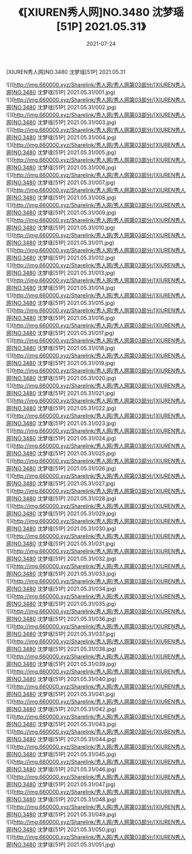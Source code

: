 ﻿---
layout: post
title:  《[XIUREN秀人网]NO.3480 沈梦瑶[51P] 2021.05.31》
date:   2021-07-24
img: http://img.660000.xyz/Sharelink/秀人网/秀人网第03部分/[XIUREN秀人网]NO.3480 沈梦瑶[51P] 2021.05.31/000.jpg
categories: [美女, 清纯, 唯美]
---

[XIUREN秀人网]NO.3480 沈梦瑶[51P] 2021.05.31

  ![](http://img.660000.xyz/Sharelink/秀人网/秀人网第03部分/[XIUREN秀人网]NO.3480 沈梦瑶[51P] 2021.05.31/001.jpg) <br> ![](http://img.660000.xyz/Sharelink/秀人网/秀人网第03部分/[XIUREN秀人网]NO.3480 沈梦瑶[51P] 2021.05.31/002.jpg) <br> ![](http://img.660000.xyz/Sharelink/秀人网/秀人网第03部分/[XIUREN秀人网]NO.3480 沈梦瑶[51P] 2021.05.31/003.jpg) <br> ![](http://img.660000.xyz/Sharelink/秀人网/秀人网第03部分/[XIUREN秀人网]NO.3480 沈梦瑶[51P] 2021.05.31/004.jpg) <br> ![](http://img.660000.xyz/Sharelink/秀人网/秀人网第03部分/[XIUREN秀人网]NO.3480 沈梦瑶[51P] 2021.05.31/005.jpg) <br> ![](http://img.660000.xyz/Sharelink/秀人网/秀人网第03部分/[XIUREN秀人网]NO.3480 沈梦瑶[51P] 2021.05.31/006.jpg) <br> ![](http://img.660000.xyz/Sharelink/秀人网/秀人网第03部分/[XIUREN秀人网]NO.3480 沈梦瑶[51P] 2021.05.31/007.jpg) <br> ![](http://img.660000.xyz/Sharelink/秀人网/秀人网第03部分/[XIUREN秀人网]NO.3480 沈梦瑶[51P] 2021.05.31/008.jpg) <br> ![](http://img.660000.xyz/Sharelink/秀人网/秀人网第03部分/[XIUREN秀人网]NO.3480 沈梦瑶[51P] 2021.05.31/009.jpg) <br> ![](http://img.660000.xyz/Sharelink/秀人网/秀人网第03部分/[XIUREN秀人网]NO.3480 沈梦瑶[51P] 2021.05.31/010.jpg) <br> ![](http://img.660000.xyz/Sharelink/秀人网/秀人网第03部分/[XIUREN秀人网]NO.3480 沈梦瑶[51P] 2021.05.31/011.jpg) <br> ![](http://img.660000.xyz/Sharelink/秀人网/秀人网第03部分/[XIUREN秀人网]NO.3480 沈梦瑶[51P] 2021.05.31/012.jpg) <br> ![](http://img.660000.xyz/Sharelink/秀人网/秀人网第03部分/[XIUREN秀人网]NO.3480 沈梦瑶[51P] 2021.05.31/013.jpg) <br> ![](http://img.660000.xyz/Sharelink/秀人网/秀人网第03部分/[XIUREN秀人网]NO.3480 沈梦瑶[51P] 2021.05.31/014.jpg) <br> ![](http://img.660000.xyz/Sharelink/秀人网/秀人网第03部分/[XIUREN秀人网]NO.3480 沈梦瑶[51P] 2021.05.31/015.jpg) <br> ![](http://img.660000.xyz/Sharelink/秀人网/秀人网第03部分/[XIUREN秀人网]NO.3480 沈梦瑶[51P] 2021.05.31/016.jpg) <br> ![](http://img.660000.xyz/Sharelink/秀人网/秀人网第03部分/[XIUREN秀人网]NO.3480 沈梦瑶[51P] 2021.05.31/017.jpg) <br> ![](http://img.660000.xyz/Sharelink/秀人网/秀人网第03部分/[XIUREN秀人网]NO.3480 沈梦瑶[51P] 2021.05.31/018.jpg) <br> ![](http://img.660000.xyz/Sharelink/秀人网/秀人网第03部分/[XIUREN秀人网]NO.3480 沈梦瑶[51P] 2021.05.31/019.jpg) <br> ![](http://img.660000.xyz/Sharelink/秀人网/秀人网第03部分/[XIUREN秀人网]NO.3480 沈梦瑶[51P] 2021.05.31/020.jpg) <br> ![](http://img.660000.xyz/Sharelink/秀人网/秀人网第03部分/[XIUREN秀人网]NO.3480 沈梦瑶[51P] 2021.05.31/021.jpg) <br> ![](http://img.660000.xyz/Sharelink/秀人网/秀人网第03部分/[XIUREN秀人网]NO.3480 沈梦瑶[51P] 2021.05.31/022.jpg) <br> ![](http://img.660000.xyz/Sharelink/秀人网/秀人网第03部分/[XIUREN秀人网]NO.3480 沈梦瑶[51P] 2021.05.31/023.jpg) <br> ![](http://img.660000.xyz/Sharelink/秀人网/秀人网第03部分/[XIUREN秀人网]NO.3480 沈梦瑶[51P] 2021.05.31/024.jpg) <br> ![](http://img.660000.xyz/Sharelink/秀人网/秀人网第03部分/[XIUREN秀人网]NO.3480 沈梦瑶[51P] 2021.05.31/025.jpg) <br> ![](http://img.660000.xyz/Sharelink/秀人网/秀人网第03部分/[XIUREN秀人网]NO.3480 沈梦瑶[51P] 2021.05.31/026.jpg) <br> ![](http://img.660000.xyz/Sharelink/秀人网/秀人网第03部分/[XIUREN秀人网]NO.3480 沈梦瑶[51P] 2021.05.31/027.jpg) <br> ![](http://img.660000.xyz/Sharelink/秀人网/秀人网第03部分/[XIUREN秀人网]NO.3480 沈梦瑶[51P] 2021.05.31/028.jpg) <br> ![](http://img.660000.xyz/Sharelink/秀人网/秀人网第03部分/[XIUREN秀人网]NO.3480 沈梦瑶[51P] 2021.05.31/029.jpg) <br> ![](http://img.660000.xyz/Sharelink/秀人网/秀人网第03部分/[XIUREN秀人网]NO.3480 沈梦瑶[51P] 2021.05.31/030.jpg) <br> ![](http://img.660000.xyz/Sharelink/秀人网/秀人网第03部分/[XIUREN秀人网]NO.3480 沈梦瑶[51P] 2021.05.31/031.jpg) <br> ![](http://img.660000.xyz/Sharelink/秀人网/秀人网第03部分/[XIUREN秀人网]NO.3480 沈梦瑶[51P] 2021.05.31/032.jpg) <br> ![](http://img.660000.xyz/Sharelink/秀人网/秀人网第03部分/[XIUREN秀人网]NO.3480 沈梦瑶[51P] 2021.05.31/033.jpg) <br> ![](http://img.660000.xyz/Sharelink/秀人网/秀人网第03部分/[XIUREN秀人网]NO.3480 沈梦瑶[51P] 2021.05.31/034.jpg) <br> ![](http://img.660000.xyz/Sharelink/秀人网/秀人网第03部分/[XIUREN秀人网]NO.3480 沈梦瑶[51P] 2021.05.31/035.jpg) <br> ![](http://img.660000.xyz/Sharelink/秀人网/秀人网第03部分/[XIUREN秀人网]NO.3480 沈梦瑶[51P] 2021.05.31/036.jpg) <br> ![](http://img.660000.xyz/Sharelink/秀人网/秀人网第03部分/[XIUREN秀人网]NO.3480 沈梦瑶[51P] 2021.05.31/037.jpg) <br> ![](http://img.660000.xyz/Sharelink/秀人网/秀人网第03部分/[XIUREN秀人网]NO.3480 沈梦瑶[51P] 2021.05.31/038.jpg) <br> ![](http://img.660000.xyz/Sharelink/秀人网/秀人网第03部分/[XIUREN秀人网]NO.3480 沈梦瑶[51P] 2021.05.31/039.jpg) <br> ![](http://img.660000.xyz/Sharelink/秀人网/秀人网第03部分/[XIUREN秀人网]NO.3480 沈梦瑶[51P] 2021.05.31/040.jpg) <br> ![](http://img.660000.xyz/Sharelink/秀人网/秀人网第03部分/[XIUREN秀人网]NO.3480 沈梦瑶[51P] 2021.05.31/041.jpg) <br> ![](http://img.660000.xyz/Sharelink/秀人网/秀人网第03部分/[XIUREN秀人网]NO.3480 沈梦瑶[51P] 2021.05.31/042.jpg) <br> ![](http://img.660000.xyz/Sharelink/秀人网/秀人网第03部分/[XIUREN秀人网]NO.3480 沈梦瑶[51P] 2021.05.31/043.jpg) <br> ![](http://img.660000.xyz/Sharelink/秀人网/秀人网第03部分/[XIUREN秀人网]NO.3480 沈梦瑶[51P] 2021.05.31/044.jpg) <br> ![](http://img.660000.xyz/Sharelink/秀人网/秀人网第03部分/[XIUREN秀人网]NO.3480 沈梦瑶[51P] 2021.05.31/045.jpg) <br> ![](http://img.660000.xyz/Sharelink/秀人网/秀人网第03部分/[XIUREN秀人网]NO.3480 沈梦瑶[51P] 2021.05.31/046.jpg) <br> ![](http://img.660000.xyz/Sharelink/秀人网/秀人网第03部分/[XIUREN秀人网]NO.3480 沈梦瑶[51P] 2021.05.31/047.jpg) <br> ![](http://img.660000.xyz/Sharelink/秀人网/秀人网第03部分/[XIUREN秀人网]NO.3480 沈梦瑶[51P] 2021.05.31/048.jpg) <br> ![](http://img.660000.xyz/Sharelink/秀人网/秀人网第03部分/[XIUREN秀人网]NO.3480 沈梦瑶[51P] 2021.05.31/049.jpg) <br> ![](http://img.660000.xyz/Sharelink/秀人网/秀人网第03部分/[XIUREN秀人网]NO.3480 沈梦瑶[51P] 2021.05.31/050.jpg) <br> ![](http://img.660000.xyz/Sharelink/秀人网/秀人网第03部分/[XIUREN秀人网]NO.3480 沈梦瑶[51P] 2021.05.31/051.jpg) <br>
